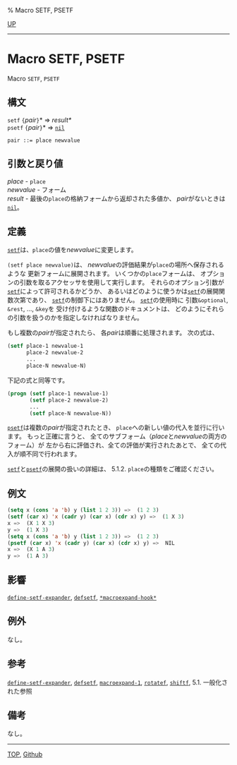 % Macro SETF, PSETF

[UP](5.3.html)  

---

# Macro **SETF, PSETF**


Macro `SETF`, `PSETF`


## 構文

`setf` `{`*pair*`}`\* => *result\**  
`psetf` `{`*pair*`}`\* => [`nil`](5.3.nil-variable.html)

```
pair ::= place newvalue 
```


## 引数と戻り値

*place* - `place`  
*newvalue* - フォーム  
*result* - 最後の`place`の格納フォームから返却された多値か、
*pair*がないときは[`nil`](5.3.nil-variable.html)。


## 定義

[`setf`](5.3.setf.html)は、`place`の値を*newvalue*に変更します。

`(setf place newvalue)`は、
*newvalue*の評価結果が`place`の場所へ保存されるような
更新フォームに展開されます。
いくつかの`place`フォームは、
オプションの引数を取るアクセッサを使用して実行します。
それらのオプション引数が[`setf`](5.3.setf.html)によって許可されるかどうか、
あるいはどのように使うかは[`setf`](5.3.setf.html)の展開関数次第であり、
[`setf`](5.3.setf.html)の制御下にはありません。
[`setf`](5.3.setf.html)の使用時に
引数`&optional`, `&rest`, ..., `&key`を
受け付けるような関数のドキュメントは、
どのようにそれらの引数を扱うのかを指定しなければなりません。

もし複数の*pair*が指定されたら、
各*pair*は順番に処理されます。
次の式は、

```lisp
(setf place-1 newvalue-1
      place-2 newvalue-2
      ...
      place-N newvalue-N)
```

下記の式と同等です。

```lisp
(progn (setf place-1 newvalue-1)
       (setf place-2 newvalue-2)
       ...
       (setf place-N newvalue-N))
```

[`psetf`](5.3.setf.html)は複数の*pair*が指定されたとき、
`place`への新しい値の代入を並行に行います。
もっと正確に言うと、
全てのサブフォーム（*place*と*newvalue*の両方のフォーム）が
左から右に評価され、全ての評価が実行されたあとで、
全ての代入が順不同で行われます。

[`setf`](5.3.setf.html)と[`psetf`](5.3.setf.html)の展開の扱いの詳細は、
5.1.2. `place`の種類をご確認ください。


## 例文

```lisp
(setq x (cons 'a 'b) y (list 1 2 3)) =>  (1 2 3) 
(setf (car x) 'x (cadr y) (car x) (cdr x) y) =>  (1 X 3) 
x =>  (X 1 X 3) 
y =>  (1 X 3) 
(setq x (cons 'a 'b) y (list 1 2 3)) =>  (1 2 3) 
(psetf (car x) 'x (cadr y) (car x) (cdr x) y) =>  NIL 
x =>  (X 1 A 3) 
y =>  (1 A 3) 
```


## 影響

[`define-setf-expander`](5.3.define-setf-expander.html),
[`defsetf`](5.3.defsetf.html),
[`*macroexpand-hook*`](3.8.macroexpand-hook.html)


## 例外

なし。


## 参考

[`define-setf-expander`](5.3.define-setf-expander.html),
[`defsetf`](5.3.defsetf.html),
[`macroexpand-1`](3.8.macroexpand.html),
[`rotatef`](5.3.rotatef.html),
[`shiftf`](5.3.shiftf.html),
5.1. 一般化された参照


## 備考

なし。


---
[TOP](index.html),  [Github](https://github.com/nptcl/npt-japanese)

